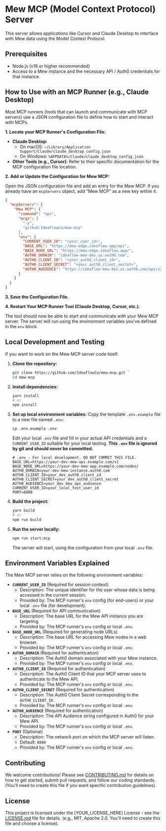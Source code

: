 # Mew MCP (Model Context Protocol) Server

This server allows applications like Cursor and Claude Desktop to interface with Mew data using the Model Context Protocol.

## Prerequisites

- Node.js (v16 or higher recommended)
- Access to a Mew instance and the necessary API / Auth0 credentials for that instance.

## How to Use with an MCP Runner (e.g., Claude Desktop)

Most MCP runners (tools that can launch and communicate with MCP servers) use a JSON configuration file to define how to start and interact with MCPs.

**1. Locate your MCP Runner's Configuration File:**

   *   **Claude Desktop:**
        *   On macOS: `~/Library/Application Support/Claude/claude_desktop_config.json`
        *   On Windows: `%APPDATA%/Claude/claude_desktop_config.json`
   *   **Other Tools (e.g., Cursor):** Refer to their specific documentation for the MCP configuration file location.

**2. Add or Update the Configuration for Mew MCP:**

   Open the JSON configuration file and add an entry for the Mew MCP. If you already have an `mcpServers` object, add "Mew MCP" as a new key within it.

   ```json
   {
     "mcpServers": {
       "Mew MCP": {
         "command": "npx",
         "args": [
           "-y",
           "github:IdeaflowCo/mew-mcp"
         ],
         "env": {
           "CURRENT_USER_ID": "<your_user_id>",
           "BASE_URL": "https://mew-edge.ideaflow.app/api",
           "BASE_NODE_URL": "https://mew-edge.ideaflow.app/",
           "AUTH0_DOMAIN": "ideaflow-mew-dev.us.auth0.com",
           "AUTH0_CLIENT_ID": "<your_auth0_client_id>",
           "AUTH0_CLIENT_SECRET": "<your_auth0_client_secret>",
           "AUTH0_AUDIENCE": "https://ideaflow-mew-dev.us.auth0.com/api/v2/"
         }
       }
     }
   }
   ```

**3. Save the Configuration File.**

**4. Restart Your MCP Runner Tool (Claude Desktop, Cursor, etc.).**

The tool should now be able to start and communicate with your Mew MCP server. The server will run using the environment variables you've defined in the `env` block.

## Local Development and Testing

If you want to work on the Mew MCP server code itself:

1.  **Clone the repository:**
    ```bash
    git clone https://github.com/IdeaflowCo/mew-mcp.git `
    cd mew-mcp
    ```

2.  **Install dependencies:**
    ```bash
    yarn install
    # or
    npm install
    ```

3.  **Set up local environment variables:**
    Copy the template `.env.example` file to a new file named `.env`:
    ```bash
    cp .env.example .env
    ```
    Edit your local `.env` file and fill in your actual API credentials and a `CURRENT_USER_ID` suitable for your local testing. **This `.env` file is ignored by git and should never be committed.**
    ```dotenv
    # .env - For local development. DO NOT COMMIT THIS FILE.
    BASE_URL=https://your-dev-mew-api.example.com/v1
    BASE_NODE_URL=https://your-dev-mew-app.example.com/nodes/
    AUTH0_DOMAIN=your-dev-mew-instance.auth0.com
    AUTH0_CLIENT_ID=your_dev_auth0_client_id
    AUTH0_CLIENT_SECRET=your_dev_auth0_client_secret
    AUTH0_AUDIENCE=your_dev_mew_api_audience
    CURRENT_USER_ID=your_local_test_user_id
    PORT=8080 
    ```

4.  **Build the project:**
    ```bash
    yarn build
    # or
    npm run build
    ```

5.  **Run the server locally:**
    ```bash
    npm run start:mcp
    ```
    The server will start, using the configuration from your local `.env` file.

## Environment Variables Explained

The Mew MCP server relies on the following environment variables:

-   **`CURRENT_USER_ID`** (Required for session context)
    *   Description: The unique identifier for the user whose data is being accessed in the current session.
    *   Provided by: The MCP runner's `env` config (for end-users) or your local `.env` file (for development).
-   **`BASE_URL`** (Required for API communication)
    *   Description: The base URL for the Mew API instance you are targeting.
    *   Provided by: The MCP runner's `env` config or local `.env`.
-   **`BASE_NODE_URL`** (Required for generating node URLs)
    *   Description: The base URL for accessing Mew nodes in a web browser.
    *   Provided by: The MCP runner's `env` config or local `.env`.
-   **`AUTH0_DOMAIN`** (Required for authentication)
    *   Description: The Auth0 domain associated with your Mew instance.
    *   Provided by: The MCP runner's `env` config or local `.env`.
-   **`AUTH0_CLIENT_ID`** (Required for authentication)
    *   Description: The Auth0 Client ID that your MCP server uses to authenticate to the Mew API.
    *   Provided by: The MCP runner's `env` config or local `.env`.
-   **`AUTH0_CLIENT_SECRET`** (Required for authentication)
    *   Description: The Auth0 Client Secret corresponding to the `AUTH0_CLIENT_ID`.
    *   Provided by: The MCP runner's `env` config or local `.env`.
-   **`AUTH0_AUDIENCE`** (Required for authentication)
    *   Description: The API Audience string configured in Auth0 for your Mew API.
    *   Provided by: The MCP runner's `env` config or local `.env`.
-   **`PORT`** (Optional)
    *   Description: The network port on which the MCP server will listen.
    *   Default: `8080`
    *   Provided by: The MCP runner's `env` config or local `.env`.

## Contributing

We welcome contributions! Please see [CONTRIBUTING.md](CONTRIBUTING.md) for details on how to get started, submit pull requests, and follow our coding standards. (You'll need to create this file if you want specific contribution guidelines).

## License

This project is licensed under the [YOUR_LICENSE_HERE] License - see the [LICENSE.md](LICENSE.md) file for details. (e.g., MIT, Apache 2.0. You'll need to create this file and choose a license). 